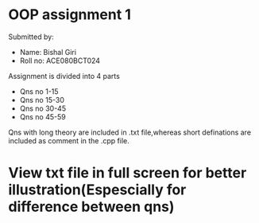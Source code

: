 # OOP assignment 1

Submitted by:
* Name: Bishal Giri
* Roll no: ACE080BCT024

Assignment is divided into 4 parts
* Qns no 1-15
* Qns no 15-30
* Qns no 30-45
* Qns no 45-59

Qns with long theory are included in .txt file,whereas short definations are included as comment in the .cpp file.
# View txt file in full screen for better illustration(Espescially for difference between qns)